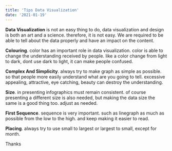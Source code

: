 ```yaml
---
title: 'Tips Data Visualization'
date: '2021-01-19'
---
```


**Data Visualization** is not an easy thing to do, data visualization and design is both an art and a science. therefore, it is not easy. We are required to be able to tell about the data properly and have an impact on the content.


**Colouring**. color has an important role in data visualization. color is able to change the understanding received by people. like a color change from light to dark, dont use dark to light, it can make people confused.


**Complex And Simplicity**. always try to make graph as simple as possible. so that people more easily understand what are you going to tell. excessive appealing, attractive, eye catching, beauty can destroy the understanding.


**Size**. in presenting infographics must remain consistent. of course presenting a different size is also needed, but making the data size the same is a good thing too. adjust as needed.


**First Sequence**. sequence is very important. such as linegraph as much as possible from the low to the high. and keep making it easier to read.


**Placing**. always try to use small to largest or largest to small, except for month.


Thanks